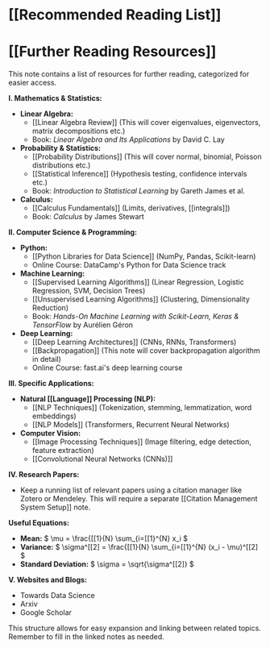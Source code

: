 # [[Recommended Reading List]]
# [[Further Reading Resources]]

This note contains a list of resources for further reading, categorized for easier access.

**I.  Mathematics & Statistics:**

* **Linear Algebra:**
    * [[Linear Algebra Review]]  (This will cover eigenvalues, eigenvectors, matrix decompositions etc.)
    * Book: *Linear Algebra and Its Applications* by David C. Lay
* **Probability & Statistics:**
    * [[Probability Distributions]] (This will cover normal, binomial, Poisson distributions etc.)
    * [[Statistical Inference]] (Hypothesis testing, confidence intervals etc.)
    * Book: *Introduction to Statistical Learning* by Gareth James et al.
* **Calculus:**
    * [[Calculus Fundamentals]] (Limits, derivatives, [[integrals]])
    * Book: *Calculus* by James Stewart


**II.  Computer Science & Programming:**

* **Python:**
    * [[Python Libraries for Data Science]] (NumPy, Pandas, Scikit-learn)
    * Online Course:  DataCamp's Python for Data Science track
* **Machine Learning:**
    * [[Supervised Learning Algorithms]] (Linear Regression, Logistic Regression, SVM, Decision Trees)
    * [[Unsupervised Learning Algorithms]] (Clustering, Dimensionality Reduction)
    * Book: *Hands-On Machine Learning with Scikit-Learn, Keras & TensorFlow* by Aurélien Géron
* **Deep Learning:**
    * [[Deep Learning Architectures]] (CNNs, RNNs, Transformers)
    * [[Backpropagation]] (This note will cover backpropagation algorithm in detail)
    * Online Course:  fast.ai's deep learning course


**III.  Specific Applications:**

* **Natural [[Language]] Processing (NLP):**
    * [[NLP Techniques]] (Tokenization, stemming, lemmatization, word embeddings)
    * [[NLP Models]] (Transformers, Recurrent Neural Networks)
* **Computer Vision:**
    * [[Image Processing Techniques]] (Image filtering, edge detection, feature extraction)
    * [[Convolutional Neural Networks (CNNs)]]

**IV.  Research Papers:**

* Keep a running list of relevant papers using a citation manager like Zotero or Mendeley.  This will require a separate [[Citation Management System Setup]] note.


**Useful Equations:**

* **Mean:** $ \mu = \frac{[[1}{N} \sum_{i=[[1}^{N} x_i $
* **Variance:** $ \sigma^[[2] = \frac{[[1}{N} \sum_{i=[[1}^{N} (x_i - \mu)^[[2] $
* **Standard Deviation:** $ \sigma = \sqrt{\sigma^[[2]} $


**V. Websites and Blogs:**

*  Towards Data Science
*  Arxiv
*  Google Scholar



This structure allows for easy expansion and linking between related topics.  Remember to fill in the linked notes as needed.
